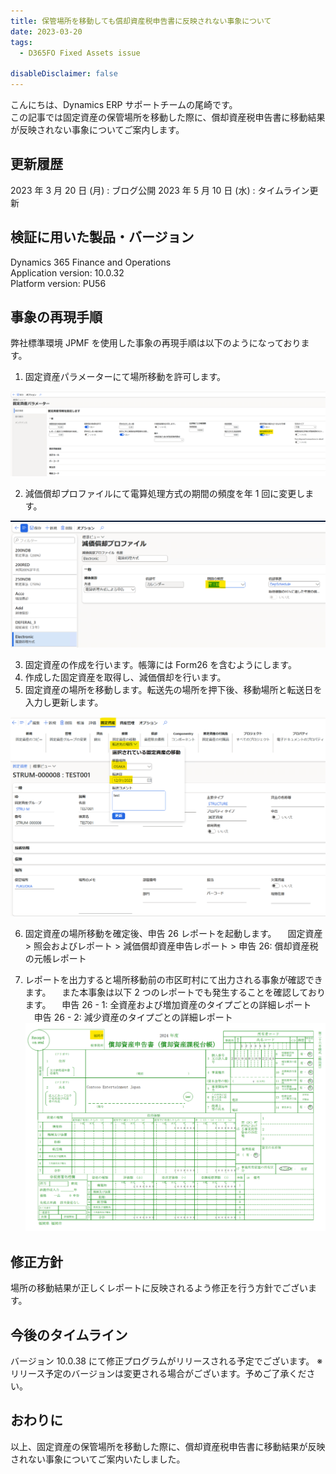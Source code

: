 ```yaml
---
title: 保管場所を移動しても償却資産税申告書に反映されない事象について
date: 2023-03-20
tags:
  - D365FO Fixed Assets issue

disableDisclaimer: false
---
```


こんにちは、Dynamics ERP サポートチームの尾崎です。  
この記事では固定資産の保管場所を移動した際に、償却資産税申告書に移動結果が反映されない事象についてご案内します。

<!-- more -->

## 更新履歴
2023 年 3 月 20 日 (月) : ブログ公開
2023 年 5 月 10 日 (水) : タイムライン更新

## 検証に用いた製品・バージョン
Dynamics 365 Finance and Operations  
Application version: 10.0.32  
Platform version: PU56  


## 事象の再現手順
弊社標準環境 JPMF を使用した事象の再現手順は以下のようになっております。
1. 固定資産パラメーターにて場所移動を許可します。

![](./form26-report-fixed-asset-location-issue/form26-report-fixed-asset-location-issue1.png)

2. 減価償却プロファイルにて電算処理方式の期間の頻度を年 1 回に変更します。

![](./form26-report-fixed-asset-location-issue/form26-report-fixed-asset-location-issue2.png)

3. 固定資産の作成を行います。帳簿には Form26 を含むようにします。
4. 作成した固定資産を取得し、減価償却を行います。
5. 固定資産の場所を移動します。転送先の場所を押下後、移動場所と転送日を入力し更新します。

![](./form26-report-fixed-asset-location-issue/form26-report-fixed-asset-location-issue3.png)

6. 固定資産の場所移動を確定後、申告 26 レポートを起動します。
　固定資産 > 照会およびレポート > 減価償却資産申告レポート > 申告 26: 償却資産税の元帳レポート

7. レポートを出力すると場所移動前の市区町村にて出力される事象が確認できます。
　また本事象は以下 2 つのレポートでも発生することを確認しております。
　申告 26 - 1: 全資産および増加資産のタイプごとの詳細レポート
　申告 26 - 2: 減少資産のタイプごとの詳細レポート
![](./form26-report-fixed-asset-location-issue/form26-report-fixed-asset-location-issue4.png)


## 修正方針
場所の移動結果が正しくレポートに反映されるよう修正を行う方針でございます。

## 今後のタイムライン
バージョン 10.0.38 にて修正プログラムがリリースされる予定でございます。
※リリース予定のバージョンは変更される場合がございます。予めご了承ください。

## おわりに  
以上、固定資産の保管場所を移動した際に、償却資産税申告書に移動結果が反映されない事象についてご案内いたしました。
